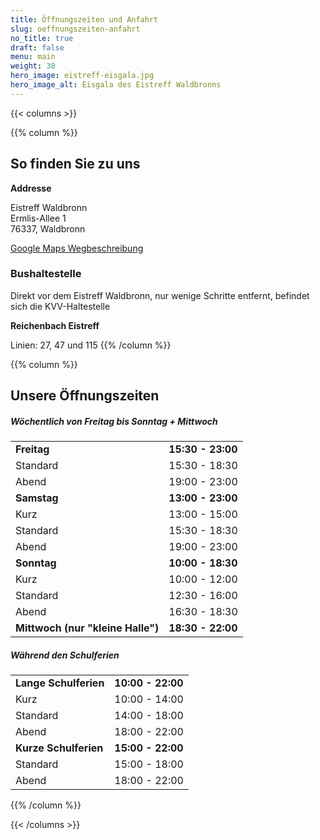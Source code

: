 ```yaml
---
title: Öffnungszeiten und Anfahrt
slug: oeffnungszeiten-anfahrt
no_title: true
draft: false
menu: main
weight: 30
hero_image: eistreff-eisgala.jpg
hero_image_alt: Eisgala des Eistreff Waldbronns
---
```


{{< columns >}}

{{% column %}}
## So finden Sie zu uns

**Addresse**

Eistreff Waldbronn  
Ermlis-Allee 1  
76337, Waldbronn

[Google Maps Wegbeschreibung](https://www.google.de/maps/dir//Eistreff+Waldbronn,+Ermlis-Allee+1,+76337+Waldbronn)

### Bushaltestelle

Direkt vor dem Eistreff Waldbronn, nur wenige Schritte entfernt, befindet sich die KVV-Haltestelle

**Reichenbach Eistreff**

Linien: 27, 47 und 115
{{% /column %}}

{{% column %}}
## Unsere Öffnungszeiten

##### Wöchentlich von Freitag bis Sonntag + Mittwoch
|||
|-|-|
| **Freitag** | **15:30 - 23:00** |
| Standard | 15:30 - 18:30 |
| Abend | 19:00 - 23:00 |
| **Samstag** | **13:00 - 23:00** |
| Kurz | 13:00 - 15:00 |
| Standard | 15:30 - 18:30 |
| Abend | 19:00 - 23:00 |
| **Sonntag** | **10:00 - 18:30** |
| Kurz | 10:00 - 12:00 |
| Standard | 12:30 - 16:00 |
| Abend | 16:30 - 18:30 |
| **Mittwoch (nur "kleine Halle")** | **18:30 - 22:00** |

##### Während den Schulferien
|||
|-|-|
| **Lange Schulferien** | **10:00 - 22:00** |
| Kurz | 10:00 - 14:00 |
| Standard | 14:00 - 18:00 |
| Abend | 18:00 - 22:00 |
| **Kurze Schulferien** | **15:00 - 22:00** |
| Standard | 15:00 - 18:00 |
| Abend | 18:00 - 22:00 |

{{% /column %}}

{{< /columns >}}
